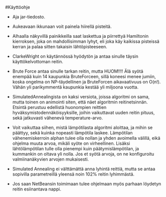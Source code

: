 ﻿#Käyttöohje

- Aja jar-tiedosto.

- Aukeavaan ikkunaan voit painela hiirellä pisteitä.

- Alhaalla näkyvillä painikkeilla saat laskettua ja piirrettyä Hamiltonin kierroksen, joka on mahdollisimman lyhyt, eli joka käy kaikissa pisteissä kerran ja palaa sitten takaisin lähtöpisteeseen.

- ClarkeWright on käytännössä hyödytön ja antaa sinulle täysin käyttökelvottoman reitin.

- Brute Force antaa sinulle tarkan reitin, mutta HUOM!!!! Älä syötä enempää kuin 14 kaupunkia BruteForceen, sillä koneesi menee jumiin, koska ongelma on NP-täydellinen ja BruteForcen aikavaativuus on O(n!). Vähän yli parikymmentä kaupunkia kestää yli miljoona vuotta.

- SimulatedAnnealingista on kaksi versiota, joissa algoritmi on sama, mutta toinen on animointi siten, että näet algoritmin reitinetsinnän. Etsintä perustuu edellistä huonompien reittien hyväksymistodennäköisyyksille, joihin  vaikuttavat uuden reitin pituus, sekä jatkuvasti vähenevä temperature-arvo. 

- Voit vaikuttaa siihen, mistä lämpötilasta algoritmi aloittaa, ja mihin se päättyy, sekä kuinka nopeasti lämpötila laskee. Lämpötilan vähenemiskerroin alphan tulee olla nollan ja yhden avoimella välillä, eikä ohjelma muuta arvoa, mikäli syöte on virheellinen. Lisäksi lähtölämpötilan tulle olla pienempi kuin päätymislämpötilan, ja kummankin on oltava yli nolla. Jos et syötä arvoja, on ne konfiguroitu valmiinanäkyvien arvojen mukaisesti.

- Simulated Annealing ei välttämättä anna lyhintä reittiä, mutta se antaa sopivilla parametreillä yleensä noin 102% reitin lyhimmästä.

- Jos saan NetBeansin toimimaan tulee ohjelmaan myös parhaan löydetyn reitin esiinantava nappi.
